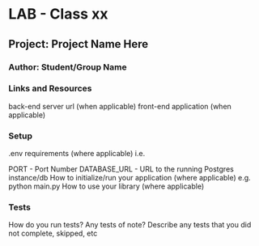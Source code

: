# LAB - Class xx

## Project: Project Name Here

### Author: Student/Group Name

### Links and Resources

back-end server url (when applicable)
front-end application (when applicable)

### Setup

.env requirements (where applicable)
i.e.

PORT - Port Number
DATABASE_URL - URL to the running Postgres instance/db
How to initialize/run your application (where applicable)
e.g. python main.py
How to use your library (where applicable)

### Tests

How do you run tests?
Any tests of note?
Describe any tests that you did not complete, skipped, etc